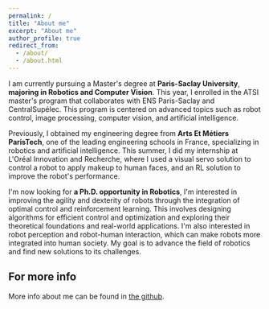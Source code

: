 ```yaml
---
permalink: /
title: "About me"
excerpt: "About me"
author_profile: true
redirect_from: 
  - /about/
  - /about.html
---
```


I am currently pursuing a Master's degree at **Paris-Saclay University**, **majoring in Robotics and Computer Vision**. This year, I enrolled in the ATSI master's program that collaborates with ENS Paris-Saclay and CentralSupélec. This program is centered on advanced topics such as robot control, image processing, computer vision, and artificial intelligence.

Previously, I obtained my engineering degree from **Arts Et Métiers ParisTech**, one of the leading engineering schools in France, specializing in robotics and artificial intelligence. This summer, I did my internship at L'Oréal Innovation and Recherche, where I used a visual servo solution to control a robot to apply makeup to human faces, and an RL solution to improve the robot's performance. 

I'm now looking for **a Ph.D. opportunity in Robotics**, I'm interested in improving the agility and dexterity of robots through the integration of optimal control and reinforcement learning. This involves designing algorithms for efficient control and optimization and exploring their theoretical foundations and real-world applications. I'm also interested in robot perception and robot-human interaction, which can make robots more integrated into human society. My goal is to advance the field of robotics and find new solutions to its challenges.

For more info
------
More info about me can be found in [the github](https://github.com/SichenPa221).
